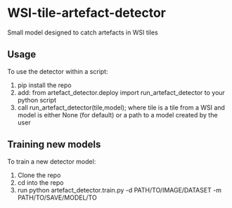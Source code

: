 # WSI-tile-artefact-detector
Small model designed to catch artefacts in WSI tiles

## Usage
To use the detector within a script: 
  1. pip install the repo
  2. add: from artefact_detector.deploy import run_artefact_detector to your python script
  3. call run_artefact_detector(tile,model); where tile is a tile from a WSI and model is either None (for default) or a path to a model created by the user

## Training new models
To train a new detector model:
  1. Clone the repo
  2. cd into the repo
  3. run python artefact_detector.train.py -d PATH/TO/IMAGE/DATASET -m PATH/TO/SAVE/MODEL/TO
